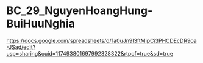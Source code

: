 # BC_29_NguyenHoangHung-BuiHuuNghia
https://docs.google.com/spreadsheets/d/1a0uJn9l3ftMipCi3PHCDEcDR9oa-JSad/edit?usp=sharing&ouid=117493801697992328322&rtpof=true&sd=true